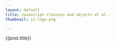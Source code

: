 ```yaml
---
layout: default
title: Javascript closures and objects et al..
thumbnail: js-logo.png

---
```


{{post.title}}